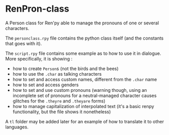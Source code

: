 # RenPron-class
A Person class for Ren'py able to manage the pronouns of one or several characters.

The `personclass.rpy` file contains the python class itself (and the constants that goes with it).

The `script.rpy` file contains some example as to how to use it in dialogue. More specifically, it is showing :
- how to create `Person`s (not the birds and the bees)
- how to use the `.char` as talking characters
- how to set and access custom names, different from the `.char` name
- how to set and access genders
- how to set and use custom pronouns (warning though, using an incomplete set of pronouns for a neutral-managed character causes glitches for the `.theyre` and `.theyare` forms)
- how to manage capitalization of interpolated text (it's a basic renpy functionality, but the file shows it nonetheless)

A `tl` folder may be added later for an example of how to translate it to other languages.
